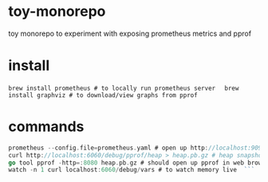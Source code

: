 # toy-monorepo
toy monorepo to experiment with exposing prometheus metrics and pprof

# install
```brew install prometheus # to locally run prometheus server  ```
```brew install graphviz # to download/view graphs from pprof```

# commands
```go run main.go client.go  
prometheus --config.file=prometheus.yaml # open up http://localhost:9090/query and go to status/target-health, confirm state is up  
curl http://localhost:6060/debug/pprof/heap > heap.pb.gz # heap snapshot  
go tool pprof -http=:8080 heap.pb.gz # should open up pprof in web browser to view flame graph/call graph etc.  
watch -n 1 curl localhost:6060/debug/vars # to watch memory live  ```
